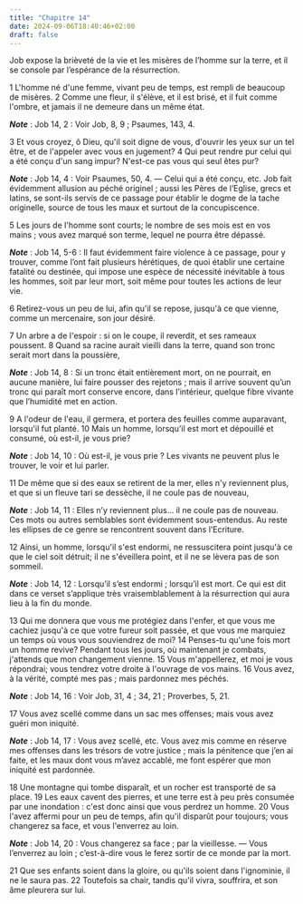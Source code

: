 ```yaml
---
title: "Chapitre 14"
date: 2024-09-06T18:40:46+02:00
draft: false
---
```



Job expose la brièveté de la vie et les misères de l’homme sur la terre, et il se console par l’espérance de la résurrection.


1 L'homme né d'une femme, vivant peu de temps, est rempli de beaucoup de misères. 2 Comme une fleur, il s'élève, et il est brisé, et il fuit comme l'ombre, et jamais il ne demeure dans un même état.

***Note*** :  Job 14, 2 : Voir Job, 8, 9 ; Psaumes, 143, 4.

3 Et vous croyez, ô Dieu, qu'il soit digne de vous, d'ouvrir les yeux sur un tel être, et de l'appeler avec vous en jugement? 4 Qui peut rendre pur celui qui a été conçu d'un sang impur? N'est-ce pas vous qui seul êtes pur?

***Note*** :  Job 14, 4 : Voir Psaumes, 50, 4. ― Celui qui a été conçu, etc. Job fait évidemment allusion au péché originel ; aussi les Pères de l’Eglise, grecs et latins, se sont-ils servis de ce passage pour établir le dogme de la tache originelle, source de tous les maux et surtout de la concupiscence.

5 Les jours de l'homme sont courts; le nombre de ses mois est en vos mains ; vous avez marqué son terme, lequel ne pourra être dépassé.

***Note*** :  Job 14, 5-6 : Il faut évidemment faire violence à ce passage, pour y trouver, comme l’ont fait plusieurs hérétiques, de quoi établir une certaine fatalité ou destinée, qui impose une espèce de nécessité inévitable à tous les hommes, soit par leur mort, soit même pour toutes les actions de leur vie.

6 Retirez-vous un peu de lui, afin qu'il se repose, jusqu'à ce que vienne, comme un mercenaire, son jour désiré.


7 Un arbre a de l'espoir : si on le coupe, il reverdit, et ses rameaux poussent. 8 Quand sa racine aurait vieilli dans la terre, quand son tronc serait mort dans la poussière,

***Note*** :  Job 14, 8 : Si un tronc était entièrement mort, on ne pourrait, en aucune manière, lui faire pousser des rejetons ; mais il arrive souvent qu’un tronc qui paraît mort conserve encore, dans l’intérieur, quelque fibre vivante que l’humidité met en action.

9 A l'odeur de l'eau, il germera, et portera des feuilles comme auparavant, lorsqu'il fut planté. 10 Mais un homme, lorsqu'il est mort et dépouillé et consumé, où est-il, je vous prie?

***Note*** :  Job 14, 10 : Où est-il, je vous prie ? Les vivants ne peuvent plus le trouver, le voir et lui parler.

11 De même que si des eaux se retirent de la mer, elles n'y reviennent plus, et que si un fleuve tari se dessèche, il ne coule pas de nouveau,

***Note*** :  Job 14, 11 : Elles n’y reviennent plus… il ne coule pas de nouveau. Ces mots ou autres semblables sont évidemment sous-entendus. Au reste les ellipses de ce genre se rencontrent souvent dans l’Ecriture.

12 Ainsi, un homme, lorsqu'il s'est endormi, ne ressuscitera point jusqu'à ce que le ciel soit détruit; il ne s'éveillera point, et il ne se lèvera pas de son sommeil.

***Note*** :  Job 14, 12 : Lorsqu’il s’est endormi ; lorsqu’il est mort. Ce qui est dit dans ce verset s’applique très vraisemblablement à la résurrection qui aura lieu à la fin du monde.


13 Qui me donnera que vous me protégiez dans l'enfer, et que vous me cachiez jusqu'à ce que votre fureur soit passée, et que vous me marquiez un temps où vous vous souviendrez de moi? 14 Penses-tu qu'une fois mort un homme revive? Pendant tous les jours, où maintenant je combats, j'attends que mon changement vienne. 15 Vous m'appellerez, et moi je vous répondrai; vous tendrez votre droite à l'ouvrage de vos mains. 16 Vous avez, à la vérité, compté mes pas ; mais pardonnez mes péchés.

***Note*** :  Job 14, 16 : Voir Job, 31, 4 ; 34, 21 ; Proverbes, 5, 21.

17 Vous avez scellé comme dans un sac mes offenses; mais vous avez guéri mon iniquité.

***Note*** :  Job 14, 17 : Vous avez scellé, etc. Vous avez mis comme en réserve mes offenses dans les trésors de votre justice ; mais la pénitence que j’en ai faite, et les maux dont vous m’avez accablé, me font espérer que mon iniquité est pardonnée.


18 Une montagne qui tombe disparaît, et un rocher est transporté de sa place. 19 Les eaux cavent des pierres, et une terre est à peu près consumée par une inondation : c'est donc ainsi que vous perdrez un homme. 20 Vous l'avez affermi pour un peu de temps, afin qu'il disparût pour toujours; vous changerez sa face, et vous l'enverrez au loin.

***Note*** :  Job 14, 20 : Vous changerez sa face ; par la vieillesse. ― Vous l’enverrez au loin ; c’est-à-dire vous le ferez sortir de ce monde par la mort.

21 Que ses enfants soient dans la gloire, ou qu'ils soient dans l'ignominie, il ne le saura pas. 22 Toutefois sa chair, tandis qu'il vivra, souffrira, et son âme pleurera sur lui.

